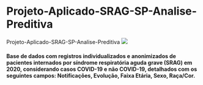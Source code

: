 # Projeto-Aplicado-SRAG-SP-Analise-Preditiva
Projeto-Aplicado-SRAG-SP-Analise-Preditiva
![](https://dive.sc.gov.br/images/doencas%20e%20agravos/Doen%C3%A7as%20Definitivas/Banners-SRAG-736x378px.png)
#### Base de dados com registros individualizados e anonimizados de pacientes internados por síndrome respiratória aguda grave (SRAG) em 2020, considerando casos COVID-19 e não COVID-19, detalhados com os seguintes campos: Notificações, Evolução, Faixa Etária, Sexo, Raça/Cor.
